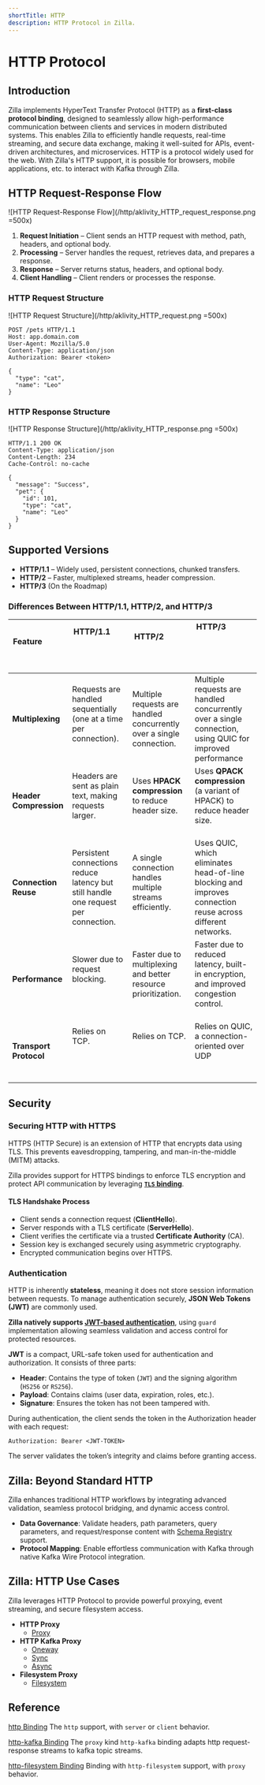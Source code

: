 ```yaml
---
shortTitle: HTTP
description: HTTP Protocol in Zilla.
---
```


# HTTP Protocol

## Introduction

Zilla implements HyperText Transfer Protocol (HTTP) as a **first-class protocol binding**, designed to seamlessly allow high-performance communication between clients and services in modern distributed systems. This enables Zilla to efficiently handle requests, real-time streaming, and secure data exchange, making it well-suited for APIs, event-driven architectures, and microservices. HTTP is a protocol widely used for the web. With Zilla's HTTP support, it is possible for browsers, mobile applications, etc. to interact with Kafka through Zilla.

## HTTP Request-Response Flow

![HTTP Request-Response Flow](/http/aklivity_HTTP_request_response.png =500x)

1. **Request Initiation** – Client sends an HTTP request with method, path, headers, and optional body.
2. **Processing** – Server handles the request, retrieves data, and prepares a response.
3. **Response** – Server returns status, headers, and optional body.
4. **Client Handling** – Client renders or processes the response.

### HTTP Request Structure

![HTTP Request Structure](/http/aklivity_HTTP_request.png =500x)

```http
POST /pets HTTP/1.1
Host: app.domain.com
User-Agent: Mozilla/5.0
Content-Type: application/json
Authorization: Bearer <token>

{
  "type": "cat",
  "name": "Leo"
}
```

### HTTP Response Structure

![HTTP Response Structure](/http/aklivity_HTTP_response.png =500x)

```http
HTTP/1.1 200 OK
Content-Type: application/json
Content-Length: 234
Cache-Control: no-cache

{
  "message": "Success",
  "pet": {
    "id": 101,
    "type": "cat",
    "name": "Leo"
  }
}
```

## Supported Versions

- **HTTP/1.1** – Widely used, persistent connections, chunked transfers.
- **HTTP/2** – Faster, multiplexed streams, header compression.
- **HTTP/3** (On the Roadmap)

### Differences Between HTTP/1.1, HTTP/2, and HTTP/3

| Feature                 | HTTP/1.1                                                                            | HTTP/2                                                                | HTTP/3                                                                                                       |
| ----------------------- | ----------------------------------------------------------------------------------- | --------------------------------------------------------------------- | ------------------------------------------------------------------------------------------------------------ |
| **Multiplexing**        | Requests are handled sequentially (one at a time per connection).                   | Multiple requests are handled concurrently over a single connection.  | Multiple requests are handled concurrently over a single connection, using QUIC for improved performance     |
| **Header Compression**  | Headers are sent as plain text, making requests larger.                             | Uses **HPACK compression** to reduce header size.                     | Uses **QPACK compression** (a variant of HPACK) to reduce header size.                                       |
| **Connection Reuse**    | Persistent connections reduce latency but still handle one request per connection.  | A single connection handles multiple streams efficiently.             | Uses QUIC, which eliminates head-of-line blocking and improves connection reuse across different networks.   |
| **Performance**         | Slower due to request blocking.                                                     | Faster due to multiplexing and better resource prioritization.        | Faster due to reduced latency, built-in encryption, and improved congestion control.                         |
| **Transport Protocol**  | Relies on TCP.                                                                      | Relies on TCP.                                                        | Relies on QUIC, a connection-oriented over UDP                                                               |

## Security

### Securing HTTP with HTTPS

HTTPS (HTTP Secure) is an extension of HTTP that encrypts data using TLS. This prevents eavesdropping, tampering, and man-in-the-middle (MITM) attacks.

Zilla provides support for HTTPS bindings to enforce TLS encryption and protect API communication by leveraging [**`TLS` binding**](../../reference/config/bindings/tls/README.md).

#### TLS Handshake Process

- Client sends a connection request (**ClientHello**).
- Server responds with a TLS certificate (**ServerHello**).
- Client verifies the certificate via a trusted **Certificate Authority** (CA).
- Session key is exchanged securely using asymmetric cryptography.
- Encrypted communication begins over HTTPS.

### Authentication

HTTP is inherently **stateless**, meaning it does not store session information between requests. To manage authentication securely, **JSON Web Tokens (JWT)** are commonly used.

**Zilla natively supports [JWT-based authentication](../../reference/config/guards/jwt.md)**, using `guard` implementation allowing seamless validation and access control for protected resources.

**JWT** is a compact, URL-safe token used for authentication and authorization. It consists of three parts:

- **Header**: Contains the type of token (`JWT`) and the signing algorithm (`HS256` or `RS256`).
- **Payload**: Contains claims (user data, expiration, roles, etc.).
- **Signature**: Ensures the token has not been tampered with.

During authentication, the client sends the token in the Authorization header with each request:

```http
Authorization: Bearer <JWT-TOKEN>
```

The server validates the token’s integrity and claims before granting access.

## Zilla: Beyond Standard HTTP

Zilla enhances traditional HTTP workflows by integrating advanced validation, seamless protocol bridging, and dynamic access control.

- **Data Governance**: Validate headers, path parameters, query parameters, and request/response content with [Schema Registry](../../reference/config/catalogs/apicurio-registry.md) support.
- **Protocol Mapping**: Enable effortless communication with Kafka through native Kafka Wire Protocol integration.

## Zilla: HTTP Use Cases

Zilla leverages HTTP Protocol to provide powerful proxying, event streaming, and secure filesystem access.

- **HTTP Proxy**
  - [Proxy](https://github.com/aklivity/zilla/tree/develop/examples/http.proxy)
- **HTTP Kafka Proxy**
  - [Oneway](https://github.com/aklivity/zilla/tree/develop/examples/http.kafka.oneway)
  - [Sync](https://github.com/aklivity/zilla/tree/develop/examples/http.kafka.sync)
  - [Async](https://github.com/aklivity/zilla/tree/develop/examples/http.kafka.async)
- **Filesystem Proxy**
  - [Filesystem](https://github.com/aklivity/zilla/tree/develop/examples/http.filesystem)

## Reference

[http Binding](../../reference/config/bindings/http/README.md) The `http` support, with `server` or `client` behavior.

[http-kafka Binding](../../reference/config/bindings/http-kafka/README.md) The `proxy` kind `http-kafka` binding adapts http request-response streams to kafka topic streams.

[http-filesystem Binding](../../reference/config/bindings/http-filesystem/README.md) Binding with `http-filesystem` support, with `proxy` behavior.
